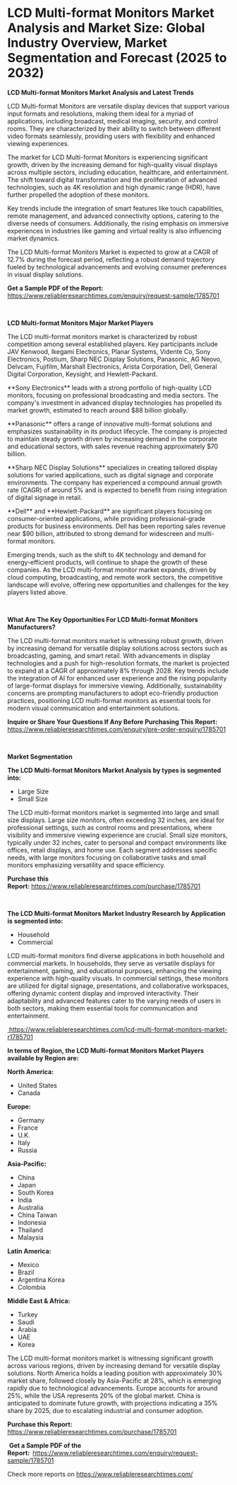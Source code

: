 <p><h1>LCD Multi-format Monitors Market Analysis and Market Size: Global Industry Overview, Market Segmentation and Forecast (2025 to 2032)</h1></p><p><strong>LCD Multi-format Monitors Market Analysis and Latest Trends</strong></p>
<p><p>LCD Multi-format Monitors are versatile display devices that support various input formats and resolutions, making them ideal for a myriad of applications, including broadcast, medical imaging, security, and control rooms. They are characterized by their ability to switch between different video formats seamlessly, providing users with flexibility and enhanced viewing experiences.</p><p>The market for LCD Multi-format Monitors is experiencing significant growth, driven by the increasing demand for high-quality visual displays across multiple sectors, including education, healthcare, and entertainment. The shift toward digital transformation and the proliferation of advanced technologies, such as 4K resolution and high dynamic range (HDR), have further propelled the adoption of these monitors.</p><p>Key trends include the integration of smart features like touch capabilities, remote management, and advanced connectivity options, catering to the diverse needs of consumers. Additionally, the rising emphasis on immersive experiences in industries like gaming and virtual reality is also influencing market dynamics.</p><p>The LCD Multi-format Monitors Market is expected to grow at a CAGR of 12.7% during the forecast period, reflecting a robust demand trajectory fueled by technological advancements and evolving consumer preferences in visual display solutions.</p></p>
<p><strong>Get a Sample PDF of the Report:&nbsp;</strong> <a href="https://www.reliableresearchtimes.com/enquiry/request-sample/1785701?utm_campaign=3565&utm_medium=2&utm_source=Github&utm_content=ia&utm_term=25032025&utm_id=lcd-multi-format-monitors">https://www.reliableresearchtimes.com/enquiry/request-sample/1785701</a></p>
<p>&nbsp;</p>
<p><strong>LCD Multi-format Monitors Major Market Players</strong></p>
<p><p>The LCD multi-format monitors market is characterized by robust competition among several established players. Key participants include JAV Kenwood, Ikegami Electronics, Planar Systems, Vidente Co, Sony Electronics, Postium, Sharp NEC Display Solutions, Panasonic, AG Neovo, Delvcam, Fujifilm, Marshall Electronics, Arista Corporation, Dell, General Digital Corporation, Keysight, and Hewlett-Packard.</p><p>**Sony Electronics** leads with a strong portfolio of high-quality LCD monitors, focusing on professional broadcasting and media sectors. The company's investment in advanced display technologies has propelled its market growth, estimated to reach around $88 billion globally. </p><p>**Panasonic** offers a range of innovative multi-format solutions and emphasizes sustainability in its product lifecycle. The company is projected to maintain steady growth driven by increasing demand in the corporate and educational sectors, with sales revenue reaching approximately $70 billion.</p><p>**Sharp NEC Display Solutions** specializes in creating tailored display solutions for varied applications, such as digital signage and corporate environments. The company has experienced a compound annual growth rate (CAGR) of around 5% and is expected to benefit from rising integration of digital signage in retail.</p><p>**Dell** and **Hewlett-Packard** are significant players focusing on consumer-oriented applications, while providing professional-grade products for business environments. Dell has been reporting sales revenue near $90 billion, attributed to strong demand for widescreen and multi-format monitors.</p><p>Emerging trends, such as the shift to 4K technology and demand for energy-efficient products, will continue to shape the growth of these companies. As the LCD multi-format monitor market expands, driven by cloud computing, broadcasting, and remote work sectors, the competitive landscape will evolve, offering new opportunities and challenges for the key players listed above.</p></p>
<p>&nbsp;</p>
<p><strong>What Are The Key Opportunities For LCD Multi-format Monitors Manufacturers?</strong></p>
<p><p>The LCD multi-format monitors market is witnessing robust growth, driven by increasing demand for versatile display solutions across sectors such as broadcasting, gaming, and smart retail. With advancements in display technologies and a push for high-resolution formats, the market is projected to expand at a CAGR of approximately 8% through 2028. Key trends include the integration of AI for enhanced user experience and the rising popularity of large-format displays for immersive viewing. Additionally, sustainability concerns are prompting manufacturers to adopt eco-friendly production practices, positioning LCD multi-format monitors as essential tools for modern visual communication and entertainment solutions.</p></p>
<p><strong>Inquire or Share Your Questions If Any Before Purchasing This Report:</strong> <a href="https://www.reliableresearchtimes.com/enquiry/pre-order-enquiry/1785701?utm_campaign=3565&utm_medium=2&utm_source=Github&utm_content=ia&utm_term=25032025&utm_id=lcd-multi-format-monitors">https://www.reliableresearchtimes.com/enquiry/pre-order-enquiry/1785701</a></p>
<p>&nbsp;</p>
<p><strong>Market Segmentation</strong></p>
<p><strong>The LCD Multi-format Monitors Market Analysis by types is segmented into:</strong></p>
<p><ul><li>Large Size</li><li>Small Size</li></ul></p>
<p><p>The LCD multi-format monitors market is segmented into large and small size displays. Large size monitors, often exceeding 32 inches, are ideal for professional settings, such as control rooms and presentations, where visibility and immersive viewing experience are crucial. Small size monitors, typically under 32 inches, cater to personal and compact environments like offices, retail displays, and home use. Each segment addresses specific needs, with large monitors focusing on collaborative tasks and small monitors emphasizing versatility and space efficiency.</p></p>
<p><strong>Purchase this Report:&nbsp;</strong><a href="https://www.reliableresearchtimes.com/purchase/1785701?utm_campaign=3565&utm_medium=2&utm_source=Github&utm_content=ia&utm_term=25032025&utm_id=lcd-multi-format-monitors">https://www.reliableresearchtimes.com/purchase/1785701</a></p>
<p>&nbsp;</p>
<p><strong>The LCD Multi-format Monitors Market Industry Research by Application is segmented into:</strong></p>
<p><ul><li>Household</li><li>Commercial</li></ul></p>
<p><p>LCD multi-format monitors find diverse applications in both household and commercial markets. In households, they serve as versatile displays for entertainment, gaming, and educational purposes, enhancing the viewing experience with high-quality visuals. In commercial settings, these monitors are utilized for digital signage, presentations, and collaborative workspaces, offering dynamic content display and improved interactivity. Their adaptability and advanced features cater to the varying needs of users in both sectors, making them essential tools for communication and entertainment.</p></p>
<p><a href="https://www.reliableresearchtimes.com/lcd-multi-format-monitors-market-r1785701?utm_campaign=3565&utm_medium=2&utm_source=Github&utm_content=ia&utm_term=25032025&utm_id=lcd-multi-format-monitors">&nbsp;https://www.reliableresearchtimes.com/lcd-multi-format-monitors-market-r1785701</a></p>
<p><strong>In terms of Region, the LCD Multi-format Monitors Market Players available by Region are:</strong></p>
<p>
    <p> <strong> North America: </strong>
        <ul>
            <li>United States</li>
            <li>Canada</li>
        </ul>
        </p> 
    <p> <strong> Europe: </strong>
        <ul>
            <li>Germany</li>
            <li>France</li>
            <li>U.K.</li>
            <li>Italy</li>
            <li>Russia</li>
        </ul>
        </p> 
    <p> <strong> Asia-Pacific: </strong>
        <ul>
            <li>China</li>
            <li>Japan</li>
            <li>South Korea</li>
            <li>India</li>
            <li>Australia</li>
            <li>China Taiwan</li>
            <li>Indonesia</li>
            <li>Thailand</li>
            <li>Malaysia</li>
        </ul>
        </p> 
    <p> <strong> Latin America: </strong>
        <ul>
            <li>Mexico</li>
            <li>Brazil</li>
            <li>Argentina Korea</li>
            <li>Colombia</li>
        </ul>
        </p> 
    <p> <strong> Middle East & Africa: </strong>
        <ul>
            <li>Turkey</li>
            <li>Saudi</li>
            <li>Arabia</li>
            <li>UAE</li>
            <li>Korea</li>
        </ul>
    </p>
    </p>
<p><p>The LCD multi-format monitors market is witnessing significant growth across various regions, driven by increasing demand for versatile display solutions. North America holds a leading position with approximately 30% market share, followed closely by Asia-Pacific at 28%, which is emerging rapidly due to technological advancements. Europe accounts for around 25%, while the USA represents 20% of the global market. China is anticipated to dominate future growth, with projections indicating a 35% share by 2025, due to escalating industrial and consumer adoption.</p></p>
<p><strong>Purchase this Report: </strong><a href="https://www.reliableresearchtimes.com/purchase/1785701?utm_campaign=3565&utm_medium=2&utm_source=Github&utm_content=ia&utm_term=25032025&utm_id=lcd-multi-format-monitors">https://www.reliableresearchtimes.com/purchase/1785701</a></p>
<p>&nbsp;<strong>Get a Sample PDF of the Report:&nbsp;&nbsp;</strong><a href="https://www.reliableresearchtimes.com/enquiry/request-sample/1785701?utm_campaign=3565&utm_medium=2&utm_source=Github&utm_content=ia&utm_term=25032025&utm_id=lcd-multi-format-monitors">https://www.reliableresearchtimes.com/enquiry/request-sample/1785701</a></p>
<p><strong></strong></p>
<p>Check more reports on <a href="https://www.reliableresearchtimes.com/?utm_campaign=3565&utm_medium=2&utm_source=Github&utm_content=ia&utm_term=25032025&utm_id=lcd-multi-format-monitors">https://www.reliableresearchtimes.com/</a></p>